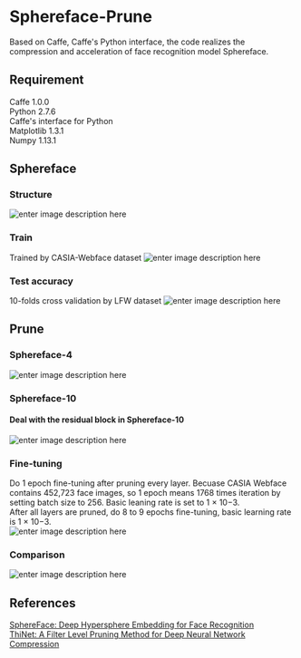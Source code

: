 # Sphereface-Prune
Based on Caffe, Caffe's Python interface, the code realizes the compression and acceleration of  face recognition model Sphereface. 
 
## Requirement
Caffe 1.0.0  
Python 2.7.6  
Caffe's interface for Python  
Matplotlib 1.3.1  
Numpy 1.13.1  

## Sphereface

### Structure
![enter image description here](http://wx4.sinaimg.cn/mw690/710b0c10ly1fx0g2yfozxj210z0dfmzz.jpg)

### Train
Trained by CASIA-Webface dataset
![enter image description here](http://wx4.sinaimg.cn/mw690/710b0c10ly1fx0g5rv3tbj20la0k141n.jpg)

### Test accuracy
10-folds cross validation by LFW dataset
![enter image description here](http://wx2.sinaimg.cn/mw690/710b0c10ly1fx0g8ui3lkj20ru06jjss.jpg)

## Prune
### Sphereface-4
![enter image description here](http://wx3.sinaimg.cn/mw690/710b0c10ly1fx0gdd3xawj20iq0lnwft.jpg)
### Sphereface-10
#### Deal with the residual block in Sphereface-10
![enter image description here](http://wx4.sinaimg.cn/mw690/710b0c10ly1fx0gynalchj20ax0j3t9j.jpg)
### Fine-tuning
Do 1 epoch fine-tuning after pruning every layer. Becuase CASIA Webface contains 452,723 face images, so 1 epoch means 1768 times iteration by setting batch size to 256. Basic leaning rate is set to 1 × 10−3.  
After all layers are pruned, do 8 to 9 epochs fine-tuning, basic learning rate is 1 × 10−3.  
![enter image description here](http://wx2.sinaimg.cn/mw690/710b0c10ly1fxokmz038uj20mq097q5g.jpg)
### Comparison
![enter image description here](http://wx3.sinaimg.cn/mw690/710b0c10ly1fx0gkur079j21050b1tbw.jpg)


## References
[SphereFace: Deep Hypersphere Embedding for Face Recognition](https://arxiv.org/abs/1704.08063)   
[ThiNet: A Filter Level Pruning Method for Deep Neural Network Compression](https://arxiv.org/abs/1707.06342)

